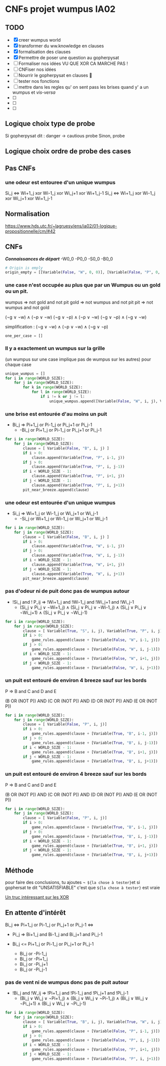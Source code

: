 # CNFs projet wumpus IA02

## TODO

- [x] creer wumpus world
- [x] transformer du ww.knowledge en clauses
- [x] formalisation des clauses
- [x] Permettre de poser une question au gopherpysat
- [ ] Formaliser nos idées VU QUE XOR CA MARCHE PAS ! 
- [ ] CNFiser nos idées 
- [ ] Nourrir le gopherpysat en clauses :fork_and_knife: 
- [ ] tester nos fonctions
- [ ] mettre dans les regles qu' on sent pass les brises quand y' a un wumpus et *vis-versa*
- [ ] 
- [ ] 
- [ ] 


## Logique choix type de probe
Si gopherpysat dit : danger -> cautious probe
Sinon, probe

## Logique choix ordre de probe des cases

## Pas CNFs

### une odeur est entouree d'un unique wumpus
Si_j <=> Wi+1_j xor Wi-1_j xor Wi_j+1 xor Wi+1_j-1 
Si_j <=> Wi+1_j xor Wi-1_j xor Wi_j+1 xor Wi+1_j-1 


## Normalisation

https://www.hds.utc.fr/~lagruesy/ens/ia02/01-logique-propositionnelle/cm/#42

## CNFs

***Connaissances de départ***
-W0_0
-P0_0
-S0_0 
-B0_0

```python
# Origin is emply
origin_empty = [[Variable(False, "W", 0, 0)], [Variable(False, "P", 0, 0)], [Variable(False, "S", 0, 0)], [Variable(False, "B", 0, 0)] ]
```

### une case n'est occupée au plus que par un Wumpus ou un gold ou un pit.
wumpus => not gold and not pit
gold => not wumpus and not pit
pit => not wumpus and not gold

(¬g ∨ ¬w) ∧ (¬p ∨ ¬w)
(¬g ∨ ¬p) ∧ (¬p ∨ ¬w)
(¬g ∨ ¬p) ∧ (¬g ∨ ¬w)

simplification :
(¬g ∨ ¬w) ∧ (¬p ∨ ¬w) ∧ (¬g ∨ ¬p)
```python
one_per_case = []
```

### Il y a exactement un wumpus sur la grille

(un wumpus sur une case implique pas de wumpus sur les autres) pour chaque case
```python
unique_wumpus = []
for i in range(WORLD_SIZE):
    for j in range(WORLD_SIZE):
        for k in range(WORLD_SIZE):
            for l in range(WORLD_SIZE):
                if i != k or j != l:
                    unique_wumpus.append([Variable(False, "W", i, j), Variable(False, "W", k, l)])
```
 
### une brise est entourée d'au moins un puit
- Bi_j => Pi+1_j or Pi-1_j or Pi_j+1 or Pi_j-1
    - -Bi_j or Pi+1_j or Pi-1_j or Pi_j+1 or Pi_j-1
```python
for i in range(WORLD_SIZE):
    for j in range(WORLD_SIZE):
        clause = [ Variable(False, "B", i, j) ]
        if i > 0:
            clause.append(Variable(True, "P", i-1, j))
        if j > 0:
            clause.append(Variable(True, "P", i, j-1))
        if i < WORLD_SIZE - 1:
            clause.append(Variable(True, "P", i+1, j))
        if j < WORLD_SIZE - 1:
            clause.append(Variable(True, "P", i, j+1))
        pit_near_breeze.append(clause)
```

### une odeur est entourée d'un unique wumpus
- Si_j => Wi+1_j or Wi-1_j or Wi_j+1 or Wi_j-1
    - -Si_j or Wi+1_j or Wi-1_j or Wi_j+1 or Wi_j-1
```python
for i in range(WORLD_SIZE):
    for j in range(WORLD_SIZE):
        clause = [ Variable(False, "B", i, j) ]
        if i > 0:
            clause.append(Variable(True, "W", i-1, j))
        if j > 0:
            clause.append(Variable(True, "W", i, j-1))
        if i < WORLD_SIZE - 1:
            clause.append(Variable(True, "W", i+1, j))
        if j < WORLD_SIZE - 1:
            clause.append(Variable(True, "W", i, j+1))
        pit_near_breeze.append(clause)
```

### pas d'odeur ni de puit donc pas de wumpus autour
- !Si_j and ! P_ij => !Wi+1_j and !Wi-1_j and !Wi_j+1 and !Wi_j-1
    - (Si_j ∨ Pi_j ∨ ¬Wi+1_j) ∧ (Si_j ∨ Pi_j ∨ ¬Wi-1_j) ∧ (Si_j ∨ Pi_j ∨ ¬Wi_j+1) ∧ (Si_j ∨ Pi_j ∨ ¬Wi_j-1)
```python
for i in range(WORLD_SIZE):
    for j in range(WORLD_SIZE):
        clause = [ Variable(True, "S", i, j), Variable(True, "P", i, j) ]
        if i > 0:
            game_rules.append(clause + [Variable(False, "W", i-1, j)])
        if j > 0:
            game_rules.append(clause + [Variable(False, "W", i, j-1)])
        if i < WORLD_SIZE - 1:
            game_rules.append(clause + [Variable(False, "W", i+1, j)])
        if j < WORLD_SIZE - 1:
            game_rules.append(clause + [Variable(False, "W", i, j+1)])
```

### un puit est entouré de environ 4 breeze sauf sur les bords
P => B and C and D and E

(B OR (NOT P)) AND (C OR (NOT P)) AND (D OR (NOT P)) AND (E OR (NOT P))

```python
for i in range(WORLD_SIZE):
    for j in range(WORLD_SIZE):
        clause = [ Variable(False, "P", i, j)]
        if i > 0:
            game_rules.append(clause + [Variable(True, "B", i-1, j)])
        if j > 0:
            game_rules.append(clause + [Variable(True, "B", i, j-1)])
        if i < WORLD_SIZE - 1:
            game_rules.append(clause + [Variable(True, "B", i+1, j)])
        if j < WORLD_SIZE - 1:
            game_rules.append(clause + [Variable(True, "B", i, j+1)])

```

### un puit est entouré de environ 4 breeze sauf sur les bords
P => B and C and D and E

(B OR (NOT P)) AND (C OR (NOT P)) AND (D OR (NOT P)) AND (E OR (NOT P))

```python
for i in range(WORLD_SIZE):
    for j in range(WORLD_SIZE):
        clause = [ Variable(False, "P", i, j)]
        if i > 0:
            game_rules.append(clause + [Variable(True, "B", i-1, j)])
        if j > 0:
            game_rules.append(clause + [Variable(True, "B", i, j-1)])
        if i < WORLD_SIZE - 1:
            game_rules.append(clause + [Variable(True, "B", i+1, j)])
        if j < WORLD_SIZE - 1:
            game_rules.append(clause + [Variable(True, "B", i, j+1)])

```


## Méthode

pour faire des conclusions, tu ajoutes `¬ ${la chose à tester}`et si gophersat te dit "UNSATISFIABLE" c'est que `${la chose à tester}` est vraie

[Un truc intéressant sur les XOR](https://www.msoos.org/xor-clauses/)


## En attente d'intérêt

Bi_j <=> Pi+1_j or Pi-1_j or Pi_j+1 or Pi_j-1
$\Leftrightarrow$ 

- Pi_j => Bi+1_j and Bi-1_j and Bi_j+1 and Pi_j-1

- Bi_j <= Pi+1_j or Pi-1_j or Pi_j+1 or Pi_j-1
    - Bi_j or -Pi-1_j
    - Bi_j or -Pi+1_j
    - Bi_j or -Pi_j+1
    - Bi_j or -Pi_j-1
### pas de vent ni de wumpus donc pas de puit autour
- !Bi_j and !W_ij => !Pi+1_j and !Pi-1_j and !Pi_j+1 and !Pi_j-1
    - (Bi_j ∨ Wi_j ∨ ¬Pi+1_j) ∧ (Bi_j ∨ Wi_j ∨ ¬Pi-1_j) ∧ (Bi_j ∨ Wi_j ∨ ¬Pi_j+1) ∧ (Bi_j ∨ Wi_j ∨ ¬Pi_j-1)
```python
for i in range(WORLD_SIZE):
    for j in range(WORLD_SIZE):
        clause = [ Variable(True, "B", i, j), Variable(True, "W", i, j) ]
        if i > 0:
            game_rules.append(clause + [Variable(False, "P", i-1, j)])
        if j > 0:
            game_rules.append(clause + [Variable(False, "P", i, j-1)])
        if i < WORLD_SIZE - 1:
            game_rules.append(clause + [Variable(False, "P", i+1, j)])
        if j < WORLD_SIZE - 1:
            game_rules.append(clause + [Variable(False, "P", i, j+1)])
```

